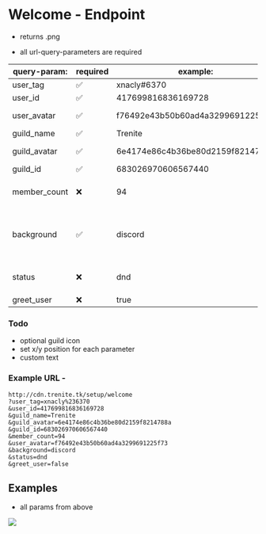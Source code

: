 # Welcome - Endpoint

- returns .png

- all url-query-parameters are required

  

| query-param: | required           | example:                         | values:                                                      |
| ------------ | ------------------ | -------------------------------- | ------------------------------------------------------------ |
| user_tag     | :white_check_mark: | xnacly#6370                      | user tag                                                     |
| user_id      | :white_check_mark: | 417699816836169728               | user id                                                      |
| user_avatar  | :white_check_mark: | f76492e43b50b60ad4a3299691225f73 | user avatar hash                                             |
| guild_name   | :white_check_mark: | Trenite                          | guild name                                                   |
| guild_avatar | :white_check_mark: | 6e4174e86c4b36be80d2159f8214788a | guild avatar hash                                            |
| guild_id     | :white_check_mark: | 683026970606567440               | guild id                                                     |
| member_count | :x:                | 94                               | guild member count                                           |
| background   | :white_check_mark: | discord                          | [discord, default, default_small, minecraft, fortnite] / url |
| status       | :x:                | dnd                              | [online, idle, dnd, offline, none]                           |
| greet_user   | :x:                | true                             | boolean                                                      |

### Todo
- optional guild icon
- set x/y position for each parameter
- custom text

### Example URL - 
```
http://cdn.trenite.tk/setup/welcome
?user_tag=xnacly%236370
&user_id=417699816836169728
&guild_name=Trenite
&guild_avatar=6e4174e86c4b36be80d2159f8214788a
&guild_id=683026970606567440
&member_count=94
&user_avatar=f76492e43b50b60ad4a3299691225f73
&background=discord
&status=dnd
&greet_user=false
```

## Examples 
- all params from above
<img src="https://github.com/Trenite/image-manipulation-api/blob/master/docs/welcome/welcome.png"/>

